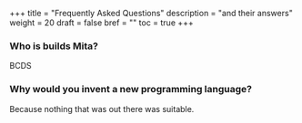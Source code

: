 +++
title = "Frequently Asked Questions"
description = "and their answers"
weight = 20
draft = false
bref = ""
toc = true
+++

### Who is builds Mita?
BCDS

### Why would you invent a new programming language?
Because nothing that was out there was suitable.